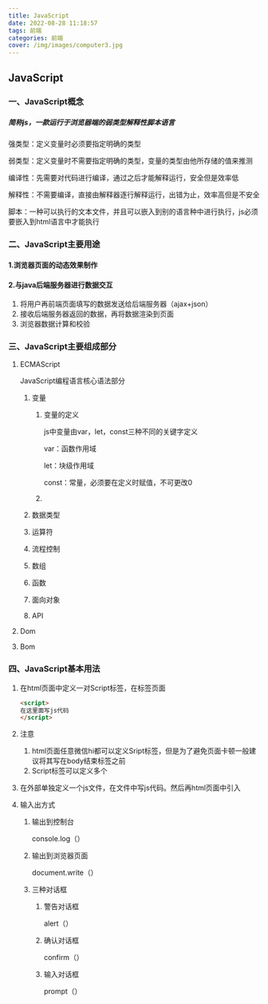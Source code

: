 ```yaml
---
title: JavaScript
date: 2022-08-28 11:18:57
tags: 前端
categories: 前端
cover: /img/images/computer3.jpg 
---
```


## JavaScript

### 一、JavaScript概念

##### 简称js，一款运行于浏览器端的弱类型解释性脚本语言

强类型：定义变量时必须要指定明确的类型

弱类型：定义变量时不需要指定明确的类型，变量的类型由他所存储的值来推测

编译性：先需要对代码进行编译，通过之后才能解释运行，安全但是效率低

解释性：不需要编译，直接由解释器逐行解释运行，出错为止，效率高但是不安全

脚本：一种可以执行的文本文件，并且可以嵌入到别的语言种中进行执行，js必须要嵌入到html语言中才能执行

### 二、JavaScript主要用途

#### 1.浏览器页面的动态效果制作

#### 2.与java后端服务器进行数据交互

1. 将用户再前端页面填写的数据发送给后端服务器（ajax+json）
2. 接收后端服务器返回的数据，再将数据渲染到页面
3. 浏览器数据计算和校验

### 三、JavaScript主要组成部分

1. ECMAScript

   JavaScript编程语言核心语法部分

   1. 变量

      1. 变量的定义

         js中变量由var，let，const三种不同的关键字定义

         var：函数作用域

         let：块级作用域

         const：常量，必须要在定义时赋值，不可更改0

      2. 

   2. 数据类型

   3. 运算符

   4. 流程控制

   5. 数组

   6. 函数

   7. 面向对象

   8. API

2. Dom

3. Bom

### 四、JavaScript基本用法

1. 在html页面中定义一对Script标签，在标签页面

   ```html
   <script>
   在这里面写js代码    
   </script>
   ```

   

2. 注意

   1. html页面任意微信hi都可以定义Sript标签，但是为了避免页面卡顿一般建议将其写在body结束标签之前
   2. Script标签可以定义多个

3. 在外部单独定义一个js文件，在文件中写js代码。然后再html页面中引入

4. 输入出方式

   1. 输出到控制台

      console.log（）

   2. 输出到浏览器页面

      document.write（）

   3. 三种对话框

      1. 警告对话框

         alert（）

      2. 确认对话框

         confirm（）

      3. 输入对话框

         prompt（）